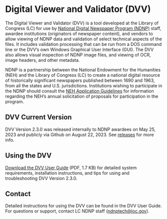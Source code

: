 # Digital Viewer and Validator (DVV)

The Digital Viewer and Validator (DVV) is a tool developed at the Library of Congress (LC) for use by [National Digital Newspaper Program (NDNP)](https://www.loc.gov/ndnp/) staff, awardee institutions (originators of newspaper content), and vendors to allow viewing of NDNP data and validation of select technical aspects of the files. It includes validation processing that can be run from a DOS command line or the DVV’s own Windows Graphical User Interface (GUI). The DVV also allows visual inspection of NDNP image files, and viewing of OCR, image headers, and other metadata.

NDNP is a partnership between the National Endowment for the Humanities (NEH) and the Library of Congress (LC) to create a national digital resource of historically significant newspapers published between 1690 and 1963, from all the states and U.S. jurisdictions. Institutions wishing to participate in the NDNP should consult the [NEH Application Guidelines](https://www.neh.gov/grants/preservation/national-digital-newspaper-program) for information regarding the NEH’s annual solicitation of proposals for participation in the program.
 

## DVV Current Version 

DVV Version 2.3.0 was released internally to NDNP awardees on May 25, 2023 and publicly via Github on August 22, 2023. See [releases](https://github.com/LibraryOfCongress/DVV/releases) for more info.

## Using the DVV

[Download the DVV User Guide](https://www.loc.gov/ndnp/tools/DVV2UserGuide_04_07_2023.pdf) (PDF, 1.7 KB) for detailed system requirements, installation instructions, and tips for using and troubleshooting DVV Version 2.3.0.

## Contact
Detailed instructions for using the DVV can be found in the DVV User Guide. For questions or support, contact LC NDNP staff (ndnptech@loc.gov).


